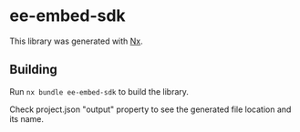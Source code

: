 # ee-embed-sdk

This library was generated with [Nx](https://nx.dev).

## Building

Run `nx bundle ee-embed-sdk` to build the library.

Check project.json "output" property to see the generated file location and its name.